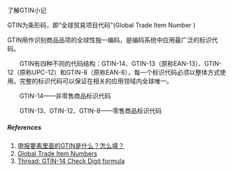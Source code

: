 了解GTIN小记



GTIN为条形码，即“全球贸易项目代码”(Global Trade Item Number )

GTIN用作识别商品品项的全球性独一编码，是编码系统中应用最广泛的标识代码。



　　GTIN有四种不同的代码结构：GTIN-14、GTIN-13（原称EAN-13）、GTIN-12（原称UPC-12）和GTIN-8（原称EAN-8），每一个标识代码必须以整体方式使用。完整的标识代码可以保证在相关的应用领域内全球唯一。



　　GTIN-14——非零售商品标识代码



　　GTIN-13、GTIN-12、GTIN-8——零售商品标识代码



##### References

1. [申报要素里面的GTIN是什么？怎么填？](http://blog.sina.com.cn/s/blog_776942010102yd3q.html)
2. [Global Trade Item Numbers](https://docs.oracle.com/cd/E18727_01/doc.121/e13434/T210618T211201.htm)
3. [Thread: GTIN-14 Check Digit formula](https://www.mrexcel.com/forum/excel-questions/471236-gtin-14-check-digit-formula.html)

